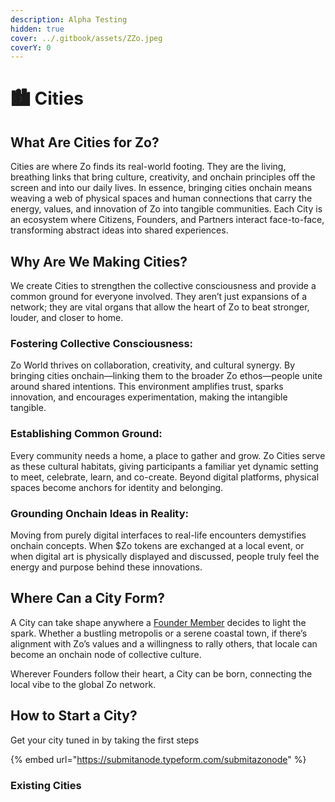 ```yaml
---
description: Alpha Testing
hidden: true
cover: ../.gitbook/assets/ZZo.jpeg
coverY: 0
---
```


# 🏙️ Cities

## What Are Cities for Zo?

Cities are where Zo finds its real-world footing. They are the living, breathing links that bring culture, creativity, and onchain principles off the screen and into our daily lives. In essence, bringing cities onchain means weaving a web of physical spaces and human connections that carry the energy, values, and innovation of Zo into tangible communities. Each City is an ecosystem where Citizens, Founders, and Partners interact face-to-face, transforming abstract ideas into shared experiences.

## Why Are We Making Cities?

We create Cities to strengthen the collective consciousness and provide a common ground for everyone involved. They aren’t just expansions of a network; they are vital organs that allow the heart of Zo to beat stronger, louder, and closer to home.

### Fostering Collective Consciousness:

Zo World thrives on collaboration, creativity, and cultural synergy. By bringing cities onchain—linking them to the broader Zo ethos—people unite around shared intentions. This environment amplifies trust, sparks innovation, and encourages experimentation, making the intangible tangible.

### Establishing Common Ground:

Every community needs a home, a place to gather and grow. Zo Cities serve as these cultural habitats, giving participants a familiar yet dynamic setting to meet, celebrate, learn, and co-create. Beyond digital platforms, physical spaces become anchors for identity and belonging.

### Grounding Onchain Ideas in Reality:

Moving from purely digital interfaces to real-life encounters demystifies onchain concepts. When $Zo tokens are exchanged at a local event, or when digital art is physically displayed and discussed, people truly feel the energy and purpose behind these innovations.

## Where Can a City Form?

A City can take shape anywhere a [Founder Member](../founders.md) decides to light the spark. Whether a bustling metropolis or a serene coastal town, if there’s alignment with Zo’s values and a willingness to rally others, that locale can become an onchain node of collective culture.&#x20;

Wherever Founders follow their heart, a City can be born, connecting the local vibe to the global Zo network.

## How to Start a City?

Get your city tuned in by taking the first steps

{% embed url="https://submitanode.typeform.com/submitazonode" %}

### Existing Cities
